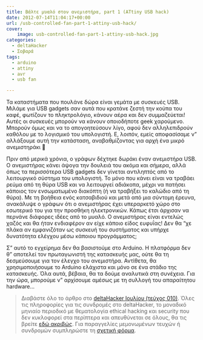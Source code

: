 ```yaml
---
title: Βάλτε μυαλό στον ανεμιστήρα, part 1 (ATtiny USB hack)
date: 2012-07-14T11:04:17+00:00
url: /usb-controlled-fan-part-1-attiny-usb-hack/
cover:
    image: usb-controlled-fan-part-1-attiny-usb-hack.jpg
categories:
  - deltaHacker
  - Σοβαρά
tags:
  - arduino
  - attiny
  - avr
  - usb fan

---
```

Τα καταστήματα που πουλάνε δώρα είναι γεμάτα με συσκευές USB. Μιλάμε για USB gadgets σαν αυτά που κρατάνε ζεστή την κούπα του καφέ, φωτίζουν το πληκτρολόγιο, κάνουν αέρα και δεν συμμαζεύεται! Αυτές οι συσκευές μπορούν να κάνουν οποιοδήποτε geek χαρούμενο. Μπορούν όμως και να το απογοητεύσουν λίγο, αφού δεν αλληλεπιδρούν καθόλου με το λογισμικό του υπολογιστή. Ε, λοιπόν, εμείς αποφασίσαμε ν” αλλάξουμε αυτή την κατάσταση, αναβαθμίζοντας για αρχή ένα μικρό ανεμιστηράκι 🙂

Πριν από μερικά χρόνια, ο γράφων δέχτηκε δωράκι έναν ανεμιστήρα USB. Ο ανεμιστήρας κάνει άψογα την δουλειά του ακόμα και σήμερα, αλλά όπως τα περισσότερα USB gadgets δεν γίνεται αντιληπτός από το λειτουργικό σύστημα του υπολογιστή. Το μόνο που κάνει είναι να τραβάει ρεύμα από τη θύρα USB και να λειτουργεί αδιάκοπα, μέχρι να πατήσει κάποιος τον ενσωματωμένο διακόπτη (ή να τραβήξει το καλώδιο από τη θύρα). Με τη βοήθεια ενός κατσαβιδιού και μετά από μια σύντομη έρευνα, ανακάλυψε ο γράφων ότι ο ανεμιστήρας έχει υπεραρκετό χώρο στο εσωτερικό του για την προσθήκη ηλεκτρονικών. Κάπως έτσι άρχισαν να περνάνε διάφορες ιδέες από το μυαλό. Ο ανεμιστήρας είναι εντελώς χαζός και θα ήταν ενδιαφέρον αν είχε κάποιο είδος ευφυΐας! Δεν θα “χε πλάκα αν εμφανιζόταν ως συσκευή του συστήματος και υπήρχε δυνατότητα ελέγχου μέσω κάποιου προγράμματος;

Σ” αυτό το εγχείρημα δεν θα βασιστούμε στο Arduino. Η πλατφόρμα δεν θ” αποτελεί τον πρωταγωνιστή της κατασκευής μας, ούτε θα τη δεσμεύσουμε για τον έλεγχο του ανεμιστήρα. Αντίθετα, θα χρησιμοποιήσουμε το Arduino ελάχιστα και μόνο σε ένα στάδιο της κατασκευής. Όλα αυτά, βέβαια, θα τα δούμε αναλυτικά στη συνέχεια. Για την ώρα, μπορούμε ν” αρχίσουμε αμέσως με τη συλλογή του απαραίτητου hardware&#8230;

> Διαβάστε όλο το άρθρο στο <a href="http://deltahacker.gr/2012/07/12/deltahacker010/" title="deltaHacker 010 – The Hack Resort Edition" target="_blank" rel="noopener noreferrer nofollow" class="broken_link">deltaHacker Ιουλίου (τεύχος 010)</a>. Όλες τις πληροφορίες για τις συνδρομές στο deltaHacker, το μοναδικό μηνιαίο περιοδικό με θεματολογία ethical hacking και security που δεν κυκλοφορεί στα περίπτερα και απευθύνεται σε όλους, θα τις βρείτε <a href="http://deltahacker.gr/subscriptions/" title="Πληροφορίες συνδρομών" target="_blank" rel="noopener noreferrer nofollow" class="broken_link">εδώ ακριβώς</a>. Για παραγγελίες μεμονωμένων τευχών ή συνδρομών συμπληρώστε τη <a href="http://deltahacker.gr/order/" title="Αγορές τευχών & συνδρομών" target="_blank" rel="noopener noreferrer nofollow" class="broken_link">σχετική φόρμα</a>.
